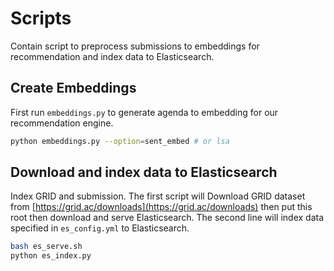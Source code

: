 # Scripts

Contain script to preprocess submissions to embeddings for recommendation
and index data to Elasticsearch.

## Create Embeddings

First run `embeddings.py` to generate agenda to
embedding for our recommendation engine.

``` sh
python embeddings.py --option=sent_embed # or lsa
```

## Download and index data to Elasticsearch

Index GRID and submission. The first script will Download GRID dataset from [https://grid.ac/downloads](https://grid.ac/downloads)
then put this root then download and serve Elasticsearch. The second line will index data specified in `es_config.yml` to Elasticsearch.

``` sh
bash es_serve.sh
python es_index.py
```
